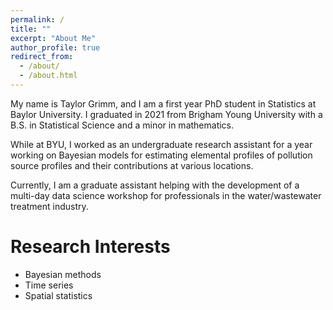 ```yaml
---
permalink: /
title: ""
excerpt: "About Me"
author_profile: true
redirect_from: 
  - /about/
  - /about.html
---
```


My name is Taylor Grimm, and I am a first year PhD student in Statistics at Baylor University. I graduated in 2021 from Brigham Young University with a B.S. in Statistical Science and a minor in mathematics.

While at BYU, I worked as an undergraduate research assistant for a year working on Bayesian models for estimating elemental profiles of pollution source profiles and their contributions at various locations.

Currently, I am a graduate assistant helping with the development of a multi-day data science workshop for professionals in the water/wastewater treatment industry. 


Research Interests
======

* Bayesian methods
* Time series
* Spatial statistics

[comment]: <> (For more info)
[comment]: <> (------)
